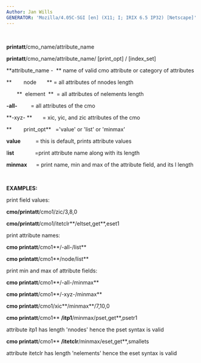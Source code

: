 ```yaml
---
Author: Jan Wills
GENERATOR: 'Mozilla/4.05C-SGI [en] (X11; I; IRIX 6.5 IP32) [Netscape]'
---
```


  

 **printatt**/cmo\_name/attribute\_name

 **printatt**/cmo\_name/attribute\_name/ [print\_opt] /
 [index\_set]

  **attribute\_name -  ** name of valid cmo attribute or category of
  attributes

 **        node       ** = all attributes of nnodes length

        **  element  **  = all attributes of nelements length

  **-all-**         = all attributes of the cmo

  **-xyz- **       = xic, yic, and zic attributes of the cmo

 **        print\_opt**   ='value' or 'list' or 'minmax'

  **value**          = this is default, prints attribute values

  l**ist**              =print attribute name along with its length

  **minmax**      = print name, min and max of the attribute field,
  and its l length

   

 **EXAMPLES:**

 print field values:

 **cmo/printatt**/cmo1/zic/3,8,0

 **cmo/printatt**/cmo1/itetclr**/eltset,get**,eset1

 print attribute names:

 **cmo printatt**/cmo1**/-all-/list**

 **cmo printatt**/cmo1**/node/list**

 print min and max of attribute fields:

 **cmo printatt**/cmo1**/-all-/minmax**

 **cmo printatt**/cmo1**/-xyz-/minmax**

 **cmo printatt**/cmo1/xic**/minmax**/7,10,0

 **cmo printatt**/cmo1** **/itp1**/minmax/pset,get**,psetr1

 attribute itp1 has length 'nnodes' hence the pset syntax is valid

 **cmo printatt**/cmo1** **/itetclr**/minmax/eset,get**,smallets

 attribute itetclr has length 'nelements' hence the eset syntax is
 valid

  


